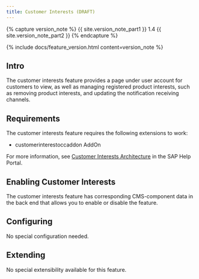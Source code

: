 ```yaml
---
title: Customer Interests (DRAFT)
---
```


{% capture version_note %}
{{ site.version_note_part1 }} 1.4 {{ site.version_note_part2 }}
{% endcapture %}

{% include docs/feature_version.html content=version_note %}

## Intro

The customer interests feature provides a page under user account for customers to view, as well as managing registered product interests, such as removing product interests, and updating the notification receiving channels. 

## Requirements

The customer interests feature requires the following extensions to work:

- customerinterestoccaddon AddOn

For more information, see [Customer Interests Architecture](https://help.sap.com/viewer/4c33bf189ab9409e84e589295c36d96e/latest/en-US/f096456e586c44a29bd833a88536855a.html) in the SAP Help Portal.

## Enabling Customer Interests

The customer interests feature has corresponding CMS-component data in the back end that allows you to enable or disable the feature.


## Configuring

No special configuration needed.


## Extending

No special extensibility available for this feature.

